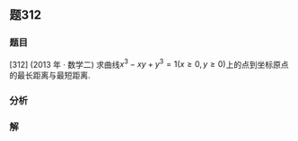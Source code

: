 ## 题312
### 题目
[312] (2013 年 · 数学二) 求曲线${x}^{3} - {xy} + {y}^{3} = 1( {x \geq  0, y \geq  0})$上的点到坐标原点的最长距离与最短距离. 
### 分析

### 解